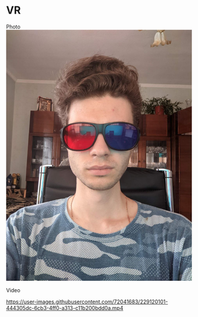 # VR

Photo
![dmytro](dmytro.jpg)

Video


https://user-images.githubusercontent.com/72041683/229120101-444305dc-6cb3-4ff0-a313-c11b200bdd0a.mp4

